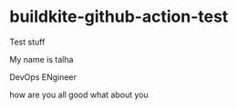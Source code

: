 # buildkite-github-action-test
Test stuff

My name is talha

DevOps ENgineer

how are you
all good
what about you
